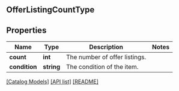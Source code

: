 ## OfferListingCountType

## Properties

Name | Type | Description | Notes
------------ | ------------- | ------------- | -------------
**count** | **int** | The number of offer listings. |
**condition** | **string** | The condition of the item. |

[[Catalog Models]](../) [[API list]](../../Api) [[README]](../../../README.md)
